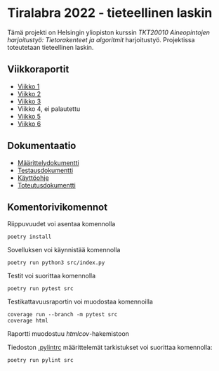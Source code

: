 # Tiralabra 2022 - tieteellinen laskin

Tämä projekti on Helsingin yliopiston kurssin *TKT20010 Aineopintojen harjoitustyö: Tietorakenteet ja algoritmit*  harjoitustyö. Projektissa toteutetaan tieteellinen laskin.

## Viikkoraportit
* [Viikko 1](/dokumentaatio/viikkoraportti_1.md)
* [Viikko 2](/dokumentaatio/viikkoraportti_2.md)
* [Viikko 3](/dokumentaatio/viikkoraportti_3.md)
* Viikko 4, ei palautettu
* [Viikko 5](/dokumentaatio/viikkoraportti_5.md)
* [Viikko 6](/dokumentaatio/viikkoraportti_6.md)

## Dokumentaatio
* [Määrittelydokumentti](/dokumentaatio/maarittelydokumentti.md)
* [Testausdokumentti](/dokumentaatio/testausdokumentti.md)
* [Käyttöohje](/dokumentaatio/kayttoohje.md)
* [Toteutusdokumentti](/dokumentaatio/toteutusdokumentti.md)

## Komentorivikomennot

Riippuvuudet voi asentaa komennolla
```
poetry install
```

Sovelluksen voi käynnistää komennolla
```
poetry run python3 src/index.py
```

Testit voi suorittaa komennolla
```
poetry run pytest src
```

Testikattavuusraportin voi muodostaa komennoilla
```
coverage run --branch -m pytest src
coverage html
```
Raportti muodostuu *htmlcov*-hakemistoon

Tiedoston [.pylintrc](.pylintrc) määrittelemät tarkistukset voi suorittaa komennolla:
```
poetry run pylint src
```
